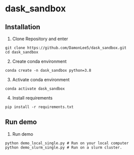 # dask_sandbox
## Installation
1) Clone Repository and enter
```
git clone https://github.com/DamonLee5/dask_sandbox.git
cd dask_sandbox
```

2) Create conda environment
```
conda create -n dask_sandbox python=3.8
```
3) Activate conda environment
```
conda activate dask_sandbox
```
4) Install requirements
```
pip install -r requirements.txt
```

## Run demo
1) Run demo
```
python demo_local_single.py # Run on your local computer
python demo_slurm_single.py # Run on a slurm cluster.
```

